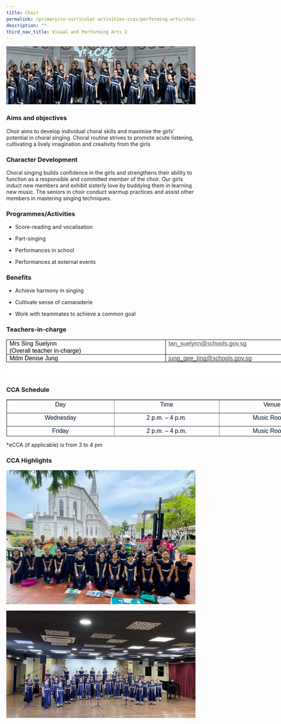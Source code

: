 ```yaml
---
title: Choir
permalink: /primary/co-curricular-activities-ccas/performing-arts/choir/
description: ""
third_nav_title: Visual and Performing Arts 2
---
```

![](/images/01%20Banner%20Photos/cca.jpg)

### **Aims and objectives**&nbsp;
Choir aims to develop individual choral skills and maximise the girls’ potential in choral singing. Choral routine strives to promote acute listening, cultivating a lively imagination and creativity from the girls

### **Character Development**&nbsp;
Choral singing builds confidence in the girls and strengthens their ability to function as a responsible and committed member of the choir. Our girls induct new members and exhibit sisterly love by buddying them in learning new music. The seniors in choir conduct warmup practices and assist other members in mastering singing techniques.

### **Programmes/Activities**&nbsp;
  

*   Score-reading and vocalisation
    
*   Part-singing
    
*   Performances in school
    
*   Performances at external events
    
### **Benefits**&nbsp;

*   Achieve harmony in singing
    
*   Cultivate sense of camaraderie
    
*   Work with teammates to achieve a common goal
    
 ### **Teachers-in-charge**&nbsp;  

<table style="margin: auto; outline: 0px; padding: 0px; clear: both; border-collapse: collapse; color: rgb(0, 18, 45); font-family: Mulish, sans-serif; font-size: 16px; font-style: normal; font-variant-ligatures: normal; font-variant-caps: normal; font-weight: 400; letter-spacing: normal; orphans: 2; text-transform: none; white-space: normal; widows: 2; word-spacing: 0px; -webkit-text-stroke-width: 0px; background-color: rgb(255, 255, 255); text-decoration-thickness: initial; text-decoration-style: initial; text-decoration-color: initial; border: none; width: 845px; height: 100px;" class="ive_eobj_center"><tbody style="margin: 0px; outline: 0px; padding: 0px;"><tr style="margin: 0px; outline: 0px; padding: 0px; height: 0pt;"><td style="margin: 0px; outline: 0px; padding: 0pt 5.75pt; border-width: 0.5pt; border-style: solid; border-color: rgb(0, 0, 0); vertical-align: top; overflow: hidden; overflow-wrap: break-word; width: 429px;"><p style="margin: 0pt 0px; outline: 0px; padding: 0px; line-height: 1.2; color: rgb(0, 18, 45); font-family: Mulish, sans-serif; font-size: 16px; text-align: justify;" dir="ltr"><span style="margin: 0px; outline: 0px; padding: 0px; font-size: 12pt; font-family: Arial; color: rgb(0, 0, 0); background-color: transparent; font-variant-numeric: normal; font-variant-east-asian: normal; vertical-align: baseline; white-space: pre-wrap;">Mrs Sing Suelynn</span></p><p style="margin: 0pt 0px; outline: 0px; padding: 0px; line-height: 1.2; color: rgb(0, 18, 45); font-family: Mulish, sans-serif; font-size: 16px; text-align: justify;" dir="ltr"><span style="margin: 0px; outline: 0px; padding: 0px; font-size: 12pt; font-family: Arial; color: rgb(0, 0, 0); background-color: transparent; font-variant-numeric: normal; font-variant-east-asian: normal; vertical-align: baseline; white-space: pre-wrap;">(Overall teacher in-charge)</span></p></td><td style="margin: 0px; outline: 0px; padding: 0pt 5.75pt; border-width: 0.5pt; border-style: solid; border-color: rgb(0, 0, 0); vertical-align: top; overflow: hidden; overflow-wrap: break-word; width: 415px;"><p style="margin: 0pt 0px; outline: 0px; padding: 0px; line-height: 1.2; color: rgb(0, 18, 45); font-family: Mulish, sans-serif; font-size: 16px; text-align: justify;" dir="ltr"><span style="margin: 0px; outline: 0px; padding: 0px;" id="docs-internal-guid-6a7b30ac-7fff-c1cb-de9c-e17f83413aa3"><a style="margin: 0px; outline: 0px; padding: 0px; color: rgb(178, 151, 109); text-decoration: none;" href="mailto:tan_suelynn@schools.gov.sg"><span style="margin: 0px; outline: 0px; padding: 0px; font-size: 12pt; font-family: Arial; background-color: transparent; font-variant-numeric: normal; font-variant-east-asian: normal; text-decoration-line: underline; text-decoration-skip-ink: none; vertical-align: baseline; white-space: pre-wrap;"><font style="margin: 0px; outline: 0px; padding: 0px;" color="#444444">tan_suelynn@schools.gov.sg</font></span></a></span><br style="margin: 0px; outline: 0px; padding: 0px;"></p></td></tr><tr style="margin: 0px; outline: 0px; padding: 0px; height: 0pt;"><td style="margin: 0px; outline: 0px; padding: 0pt 5.75pt; border-width: 0.5pt; border-style: solid; border-color: rgb(0, 0, 0); vertical-align: top; overflow: hidden; overflow-wrap: break-word;"><p style="margin: 0pt 0px; outline: 0px; padding: 0px; line-height: 1.2; color: rgb(0, 18, 45); font-family: Mulish, sans-serif; font-size: 16px;" dir="ltr"><span style="margin: 0px; outline: 0px; padding: 0px; font-size: 12pt; font-family: Arial; color: rgb(0, 0, 0); background-color: transparent; font-variant-numeric: normal; font-variant-east-asian: normal; vertical-align: baseline; white-space: pre-wrap;">Mdm Denise Jung</span></p></td><td style="margin: 0px; outline: 0px; padding: 0pt 5.75pt; border-width: 0.5pt; border-style: solid; border-color: rgb(0, 0, 0); vertical-align: top; overflow: hidden; overflow-wrap: break-word;"><p style="margin: 0pt 0px; outline: 0px; padding: 0px; line-height: 1.2; color: rgb(0, 18, 45); font-family: Mulish, sans-serif; font-size: 16px; text-align: justify;" dir="ltr"><span style="margin: 0px; outline: 0px; padding: 0px; font-size: 12pt; font-family: Arial; background-color: transparent; font-variant-numeric: normal; font-variant-east-asian: normal; text-decoration-line: underline; text-decoration-skip-ink: none; vertical-align: baseline; white-space: pre-wrap;"><font style="margin: 0px; outline: 0px; padding: 0px;" color="#444444">jung_gee_ting@schools.gov.sg</font></span></p></td></tr></tbody></table>



### **CCA Schedule**&nbsp;

<table border="1" cellspacing="0" cellpadding="0" style="margin: 0px; outline: 0px; padding: 0px; border-collapse: collapse; width: 850px; height: 98px;"><tbody style="margin: 0px; outline: 0px; padding: 0px;"><tr style="margin: 0px; outline: 0px; padding: 0px;"><td width="184" style="margin: 0px; outline: 0px; padding: 0px; width: 286px;"><p align="center" style="margin: 0px 0px 10px; outline: 0px; padding: 0px; line-height: 24px; color: rgb(0, 18, 45); font-family: Mulish, sans-serif; font-size: 16px;"><span lang="EN-SG" style="margin: 0px; outline: 0px; padding: 0px;">Day</span></p></td><td width="184" style="margin: 0px; outline: 0px; padding: 0px; width: 281px;"><p align="center" style="margin: 0px 0px 10px; outline: 0px; padding: 0px; line-height: 24px; color: rgb(0, 18, 45); font-family: Mulish, sans-serif; font-size: 16px;"><span lang="EN-SG" style="margin: 0px; outline: 0px; padding: 0px;">Time</span></p></td><td width="184" style="margin: 0px; outline: 0px; padding: 0px; width: 282px;"><p align="center" style="margin: 0px 0px 10px; outline: 0px; padding: 0px; line-height: 24px; color: rgb(0, 18, 45); font-family: Mulish, sans-serif; font-size: 16px;"><span lang="EN-SG" style="margin: 0px; outline: 0px; padding: 0px;">Venue</span></p></td></tr><tr style="margin: 0px; outline: 0px; padding: 0px;"><td width="184" style="margin: 0px; outline: 0px; padding: 0px;"><p align="center" style="margin: 0px 0px 10px; outline: 0px; padding: 0px; line-height: 24px; color: rgb(0, 18, 45); font-family: Mulish, sans-serif; font-size: 16px;"><span lang="EN-SG" style="margin: 0px; outline: 0px; padding: 0px;">Wednesday</span></p></td><td width="184" style="margin: 0px; outline: 0px; padding: 0px;"><p align="center" style="margin: 0px 0px 10px; outline: 0px; padding: 0px; line-height: 24px; color: rgb(0, 18, 45); font-family: Mulish, sans-serif; font-size: 16px;"><span lang="EN-SG" style="margin: 0px; outline: 0px; padding: 0px;">2 p.m. – 4 p.m.</span></p></td><td width="184" style="margin: 0px; outline: 0px; padding: 0px;"><p align="center" style="margin: 0px 0px 10px; outline: 0px; padding: 0px; line-height: 24px; color: rgb(0, 18, 45); font-family: Mulish, sans-serif; font-size: 16px;"><span lang="EN-SG" style="margin: 0px; outline: 0px; padding: 0px;">Music Room 1</span></p></td></tr><tr style="margin: 0px; outline: 0px; padding: 0px;"><td width="184" style="margin: 0px; outline: 0px; padding: 0px;"><p align="center" style="margin: 0px 0px 10px; outline: 0px; padding: 0px; line-height: 24px; color: rgb(0, 18, 45); font-family: Mulish, sans-serif; font-size: 16px;"><span lang="EN-SG" style="margin: 0px; outline: 0px; padding: 0px;">Friday</span></p></td><td width="184" style="margin: 0px; outline: 0px; padding: 0px;"><p align="center" style="margin: 0px 0px 10px; outline: 0px; padding: 0px; line-height: 24px; color: rgb(0, 18, 45); font-family: Mulish, sans-serif; font-size: 16px;"><span lang="EN-SG" style="margin: 0px; outline: 0px; padding: 0px;">2 p.m. – 4 p.m.</span></p></td><td width="184" style="margin: 0px; outline: 0px; padding: 0px;"><p align="center" style="margin: 0px 0px 10px; outline: 0px; padding: 0px; line-height: 24px; color: rgb(0, 18, 45); font-family: Mulish, sans-serif; font-size: 16px;"><span lang="EN-SG" style="margin: 0px; outline: 0px; padding: 0px;">Music Room 1</span></p></td></tr></tbody></table>

\*eCCA (if applicable) is from 3 to 4 pm  

### **CCA Highlights**&nbsp;
![](/images/04%20CCAs/Choir2023_01.jpg)

![](/images/04%20CCAs/Choir2023_02.jpg)